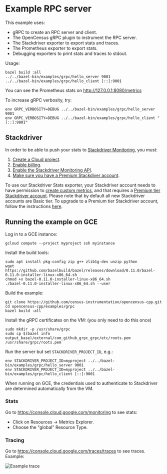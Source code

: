 # Example RPC server

This example uses:

* gRPC to create an RPC server and client.
* The OpenCensus gRPC plugin to instrument the RPC server.
* The Stackdriver exporter to export stats and traces.
* The Prometheus exporter to export stats.
* Debugging exporters to print stats and traces to stdout.

Usage:

```shell
bazel build :all
../../bazel-bin/examples/grpc/hello_server 9001
../../bazel-bin/examples/grpc/hello_client [::]:9001
```

You can see the Prometheus stats on http://127.0.0.1:8080/metrics

To increase gRPC verbosity, try:

```shell
env GRPC_VERBOSITY=DEBUG ../../bazel-bin/examples/grpc/hello_server 9001
env GRPC_VERBOSITY=DEBUG ../../bazel-bin/examples/grpc/hello_client "[::]:9001"
```

## Stackdriver

In order to be able to push your stats to [Stackdriver Monitoring](https://cloud.google.com/monitoring/), you must:

1. [Create a Cloud project](https://support.google.com/cloud/answer/6251787?hl=en).
1. [Enable billing](https://support.google.com/cloud/answer/6288653#new-billing).
1. [Enable the Stackdriver Monitoring API](https://app.google.stackdriver.com/).
1. [Make sure you have a Premium Stackdiver account](https://cloud.google.com/monitoring/accounts/tiers).

To use our Stackdriver Stats exporter, your Stackdriver account needs to have
permission to [create custom metrics](https://cloud.google.com/monitoring/custom-metrics/creating-metrics),
and that requires a [Premium tier Stackdriver account](https://cloud.google.com/monitoring/accounts/tiers#this_request_is_only_available_in_the_premium_tier).
Please note that by default all new Stackdriver accounts are Basic tier. To
upgrade to a Premium tier Stackdriver account, follow the instructions
[here](https://cloud.google.com/monitoring/accounts/tiers#start-premium).

## Running the example on GCE

Log in to a GCE instance:

```shell
gcloud compute --project myproject ssh myinstance
```

Install the build tools:

```shell
sudo apt install pkg-config zip g++ zlib1g-dev unzip python
wget https://github.com/bazelbuild/bazel/releases/download/0.11.0/bazel-0.11.0-installer-linux-x86_64.sh
chmod +x bazel-0.11.0-installer-linux-x86_64.sh
./bazel-0.11.0-installer-linux-x86_64.sh --user
```

Build the example:

```shell
git clone https://github.com/census-instrumentation/opencensus-cpp.git
cd opencensus-cpp/examples/grpc
bazel build :all
```

Install the gRPC certificates on the VM: (you only need to do this once)

```shell
sudo mkdir -p /usr/share/grpc
sudo cp $(bazel info output_base)/external/com_github_grpc_grpc/etc/roots.pem /usr/share/grpc/roots.pem
```

Run the server but set `STACKDRIVER_PROJECT_ID`, e.g.:

```shell
env STACKDRIVER_PROJECT_ID=myproject ../../bazel-bin/examples/grpc/hello_server 9001
env STACKDRIVER_PROJECT_ID=myproject ../../bazel-bin/examples/grpc/hello_client [::]:9001
```

When running on GCE, the credentials used to authenticate to Stackdriver are
determined automatically from the VM.

### Stats

Go to https://console.cloud.google.com/monitoring to see stats:

* Click on Resources &rarr; Metrics Explorer.
* Choose the "global" Resource Type.

### Tracing

Go to https://console.cloud.google.com/traces/traces to see traces. Example:

![Example trace](https://i.imgur.com/heo9SU8.png)
